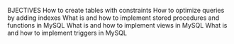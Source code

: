 BJECTIVES 
How to create tables with constraints
How to optimize queries by adding indexes
What is and how to implement stored procedures and functions in MySQL
What is and how to implement views in MySQL
What is and how to implement triggers in MySQL

